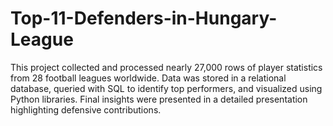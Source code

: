 # Top-11-Defenders-in-Hungary-League
This project collected and processed nearly 27,000 rows of player statistics from 28 football leagues worldwide. Data was stored in a relational database, queried with SQL to identify top performers, and visualized using Python libraries. Final insights were presented in a detailed presentation highlighting defensive contributions.

